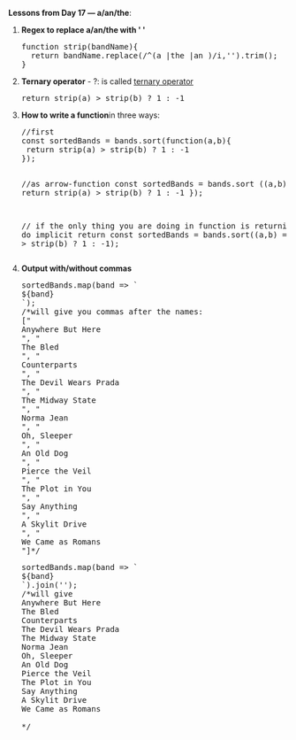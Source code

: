 <strong>Lessons from Day 17 &mdash; a/an/the</strong>:
<ol>
<li><strong>Regex to replace a/an/the with ' '</strong>
<pre>
function strip(bandName){
  return bandName.replace(/^(a |the |an )/i,'').trim();
}
</pre>
</li>
	<li><strong>Ternary operator</strong> - ?: is called <a href="https://developer.mozilla.org/en/docs/Web/JavaScript/Reference/Operators/Conditional_Operator" target="_blank" title="Ternary operator -MDN">ternary operator</a>
<pre>
return strip(a) > strip(b) ? 1 : -1
</pre>

</li>
<li><strong>How to write a function</strong>in three ways:<pre>
//first
const sortedBands = bands.sort(function(a,b){
 return strip(a) > strip(b) ? 1 : -1
});

//as arrow-function
const sortedBands = bands.sort ((a,b) =>{
 return strip(a) > strip(b) ? 1 : -1
});

// if the only thing you are doing in function is returning - you can do implicit return
const sortedBands = bands.sort((a,b) => strip(a) > strip(b) ? 1 : -1);
</pre>
</li>
	<li><strong>Output with/without commas</strong>
<pre>
sortedBands.map(band => `<li>${band}</li>`);
/*will give you commas after the names:
["<li>Anywhere But Here</li>", "<li>The Bled</li>", "<li>Counterparts</li>", "<li>The Devil Wears Prada</li>", "<li>The Midway State</li>", "<li>Norma Jean</li>", "<li>Oh, Sleeper</li>", "<li>An Old Dog</li>", "<li>Pierce the Veil</li>", "<li>The Plot in You</li>", "<li>Say Anything</li>", "<li>A Skylit Drive</li>", "<li>We Came as Romans</li>"]*/
</pre>

<pre>
sortedBands.map(band => `<li>${band}</li>`).join('');
/*will give
<li>Anywhere But Here</li><li>The Bled</li><li>Counterparts</li><li>The Devil Wears Prada</li><li>The Midway State</li><li>Norma Jean</li><li>Oh, Sleeper</li><li>An Old Dog</li><li>Pierce the Veil</li><li>The Plot in You</li><li>Say Anything</li><li>A Skylit Drive</li><li>We Came as Romans</li>
*/
</pre>





</li>





    	


	






</ol>
